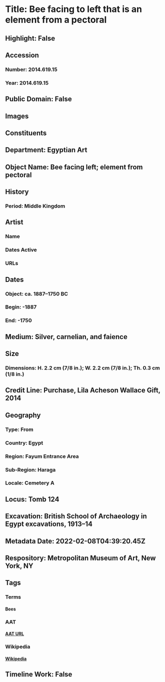 # Title: Bee facing to left that is an element from a pectoral
## Highlight: False
## Accession
### Number: 2014.619.15
### Year: 2014.619.15
## Public Domain: False
## Images
## Constituents
## Department: Egyptian Art
## Object Name: Bee facing left; element from pectoral
## History
### Period: Middle Kingdom
## Artist
### Name
### Dates Active
### URLs
## Dates
### Object: ca. 1887–1750 BC
### Begin: -1887
### End: -1750
## Medium: Silver, carnelian, and faience
## Size
### Dimensions: H. 2.2 cm (7/8 in.); W. 2.2 cm (7/8 in.); Th. 0.3 cm (1/8 in.)
## Credit Line: Purchase, Lila Acheson Wallace Gift, 2014
## Geography
### Type: From
### Country: Egypt
### Region: Fayum Entrance Area
### Sub-Region: Haraga
### Locale: Cemetery A
## Locus: Tomb 124
## Excavation: British School of Archaeology in Egypt excavations, 1913–14
## Metadata Date: 2022-02-08T04:39:20.45Z
## Respository: Metropolitan Museum of Art, New York, NY
## Tags
### Terms
#### Bees
### AAT
#### [AAT URL](http://vocab.getty.edu/page/aat/300310662)
### Wikipedia
#### [Wikipedia]()
## Timeline Work: False